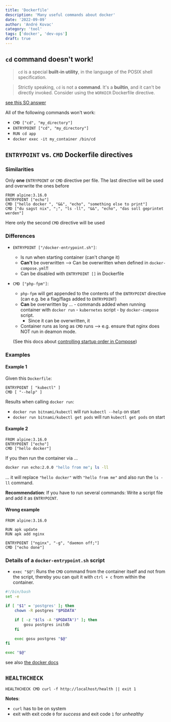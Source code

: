 ```yaml
---
title: 'Dockerfile'
description: 'Many useful commands about docker'
date: '2022-09-09'
author: 'André Kovac'
category: 'tool'
tags: ['docker', 'dev-ops']
draft: true
---
```


## `cd` command doesn't work!

> `cd` is a special **built-in utility**, in the language of the POSIX shell specification. 

> Strictly speaking, `cd` is not a **command**. It's a **builtin**, and it can't be directly invoked. Consider using the `WORKDIR` Dockerfile directive.

[see this SO answer](https://stackoverflow.com/a/69260591/3210677)

All of the following commands won't work:

- `CMD ["cd", "my_directory"]`
- `ENTRYPOINT ["cd", "my_directory"]`
- `RUN cd app`
- `docker exec -it my_container /bin/cd`

## `ENTRYPOINT` vs. `CMD` Dockerfile directives

### Similarities

Only **one** `ENTRYPOINT` or `CMD` directive per file. The last directive will be used and overwrite the ones before

```Dockerfile:title=Dockerfile
FROM alpine:3.16.0
ENTRYPOINT ["echo"]
CMD ["hello docker ", "&&", "echo", "something else to print"]
CMD ["du sagst nix", ";", "ls -ll", "&&", "echo", "das soll geprintet werden"]
```

Here only the second `CMD` directive will be used

### Differences

- `ENTRYPOINT ["/docker-entrypoint.sh"]`:

  - Is run when starting container (can't change it)
  - **Can't** be overwritten --> Can be overwritten when defined in `docker-compose.yml`!!
  - Can be disabled with `ENTRYPOINT []` in Dockerfile

* `CMD ["php-fpm"]`:

  - `php-fpm` will get appended to the contents of the `ENTRYPOINT` directive (can e.g. be a flag/flags added to `ENTRYPOINT`)
  - **Can** be overwritten by ... - commands added when running container with `docker run` - `kubernetes` script - by `docker-compose` script.
    - Since it can be overwritten, it
  - Container runs as long as `CMD` runs --> e.g. ensure that nginx does NOT run in deamon mode.

  (See this docs about [controlling startup order in Compose](https://docs.docker.com/compose/startup-order/))

### Examples

#### Example 1

Given this `Dockerfile`:

```Dockerfile:title=Dockerfile
ENTRYPOINT [ "kubectl" ]
CMD [ "--help" ]
```

Results when calling `docker run`:

- `docker run bitnami/kubectl` will run `kubectl --help` on start
- `docker run bitnami/kubectl get pods` will run `kubectl get pods` on start

#### Example 2

```Dockerfile:title=Dockerfile
FROM alpine:3.16.0
ENTRYPOINT ["echo"]
CMD ["hello docker"]
```

If you then run the container via ...

```bash
docker run echo:2.0.0 "hello from me"; ls -ll
```

... it will replace `"hello docker"` with `"hello from me"` and also run the `ls -ll` command.

**Recommendation**: If you have to run several commands: Write a script file and add it as `ENTRYPOINT`.

#### Wrong example

```Dockerfile:title=Dockerfile
FROM alpine:3.16.0

RUN apk update
RUN apk add nginx

ENTRYPOINT ["nginx", "-g", "daemon off;"]
CMD ["echo done"]
```

### Details of a `docker-entrypoint.sh` script

- `exec "$@"`: Runs the `CMD` command from the container itself and not from the script, thereby you can quit it with `ctrl + c` from within the container.

```bash
#!/bin/bash
set -e

if [ "$1" = 'postgres' ]; then
    chown -R postgres "$PGDATA"

    if [ -z "$(ls -A "$PGDATA")" ]; then
        gosu postgres initdb
    fi

    exec gosu postgres "$@"
fi

exec "$@"
```

see also [the docker docs](https://docs.docker.com/engine/reference/builder/)

## `HEALTHCHECK`

```Dockerfile:title=Dockerfile
HEALTHCHECK CMD curl -f http://localhost/health || exit 1
```

**Notes**:

- `curl` has to be on system
- exit with exit code `0` for *success* and exit code `1` for *unhealthy*